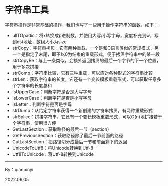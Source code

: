 # 字符串工具

​		字符串操作是非常基础的操作，我们也写了一些用于操作字符串的函数，如下：

* ullTOpadic：将x转换成p进制数，并使用大写/小写字母，宽度补充到w，写到dst地址，数组大小为size
* strCopy：字符串拷贝，它有两种重载，一个是和C语言类似的常规模式，另一个是指定了末尾，即不以0为结束的重载形式，便于拷贝字符串中的某一段
* strCopyRe：与上一条类似，会额外返回拷贝的最后一个字节的下一个位置，用于多次拼接
* strComp：字符串比较，它有三种重载，可以应对各种形式的字符串比较
* strLen：获取字符串的长度，它还有一个变长模板重载形式，可以获取任意多个字符串的长度总和
* IsUpperCase：判断字符是否是大写字母
* IsLowerCase：判断字符是否是小写字母
* IsLetter：判断字符是否是字母
* strDump：从给定字符串获得一个新创建的字符串拷贝，有两种重载形式
* strSplice：拼接字符串，它还有一个变长模板重载形式，可以O(n)地拼接若干个字符串，使用很方便
* GetLastSection：获取路径的最后一节（section）
* GetPreviousSection：获取路径除了最后一节前面的路径
* CutLastSection：把路径切分成最后一节和前面剩下的返回
* UnicodeToUtf8：将Unicode转换到Utf-8
* Utf8ToUnicode：蒋Utf-8转换到Unicode







-------------------

By：qianpinyi

2022.06.05